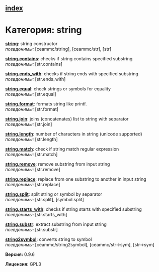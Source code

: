 [index](index.html) 
---

# Категория: string




[**string**](string.html): string constructor <br>
_псевдонимы:_ \[ceammc/string\], \[ceammc/str\], \[str\]


[**string.contains**](string.contains.html): checks if string contains specified substring <br>
_псевдонимы:_ \[str.contains\]


[**string.ends_with**](string.ends_with.html): checks if string ends with specified substring <br>
_псевдонимы:_ \[str.ends_with\]


[**string.equal**](string.equal.html): check strings or symbols for equality <br>
_псевдонимы:_ \[str.equal\]


[**string.format**](string.format.html): formats string like printf. <br>
_псевдонимы:_ \[str.format\]


[**string.join**](string.join.html): joins (concatenates) list to string with separator <br>
_псевдонимы:_ \[str.join\]


[**string.length**](string.length.html): number of characters in string (unicode supported) <br>
_псевдонимы:_ \[str.length\]


[**string.match**](string.match.html): check if string match regular expression <br>
_псевдонимы:_ \[str.match\]


[**string.remove**](string.remove.html): remove substring from input string <br>
_псевдонимы:_ \[str.remove\]


[**string.replace**](string.replace.html): replace from one substring to another in input string <br>
_псевдонимы:_ \[str.replace\]


[**string.split**](string.split.html): split string or symbol by separator <br>
_псевдонимы:_ \[str.split\], \[symbol.split\]


[**string.starts_with**](string.starts_with.html): checks if string starts with specified substring <br>
_псевдонимы:_ \[str.starts_with\]


[**string.substr**](string.substr.html): extract substring from input string <br>
_псевдонимы:_ \[str.substr\]


[**string2symbol**](string2symbol.html): converts string to symbol <br>
_псевдонимы:_ \[ceammc/string2symbol\], \[ceammc/str-&gt;sym\], \[str-&gt;sym\]



**Версия:** 0.9.6

**Лицензия:** GPL3
